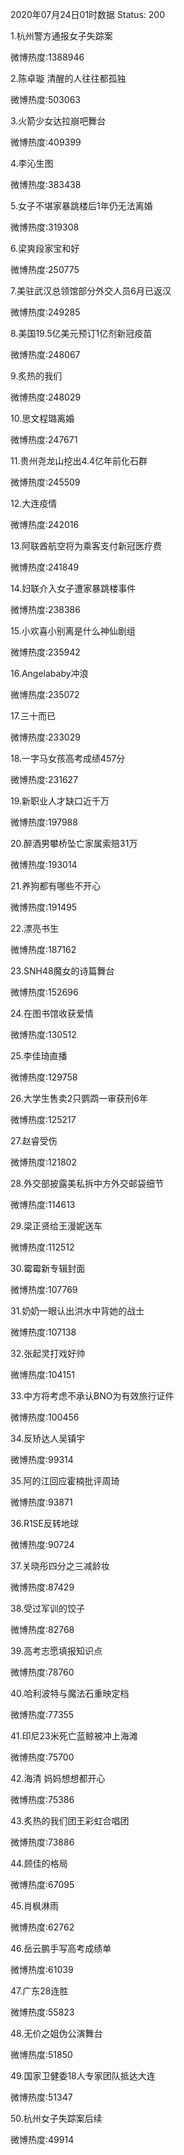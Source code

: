 2020年07月24日01时数据
Status: 200

1.杭州警方通报女子失踪案

微博热度:1388946

2.陈卓璇 清醒的人往往都孤独

微博热度:503063

3.火箭少女达拉崩吧舞台

微博热度:409399

4.李沁生图

微博热度:383438

5.女子不堪家暴跳楼后1年仍无法离婚

微博热度:319308

6.梁爽段家宝和好

微博热度:250775

7.美驻武汉总领馆部分外交人员6月已返汉

微博热度:249285

8.美国19.5亿美元预订1亿剂新冠疫苗

微博热度:248067

9.炙热的我们

微博热度:248029

10.思文程璐离婚

微博热度:247671

11.贵州尧龙山挖出4.4亿年前化石群

微博热度:245509

12.大连疫情

微博热度:242016

13.阿联酋航空将为乘客支付新冠医疗费

微博热度:241849

14.妇联介入女子遭家暴跳楼事件

微博热度:238386

15.小欢喜小别离是什么神仙剧组

微博热度:235942

16.Angelababy冲浪

微博热度:235072

17.三十而已

微博热度:233029

18.一字马女孩高考成绩457分

微博热度:231627

19.新职业人才缺口近千万

微博热度:197988

20.醉酒男攀桥坠亡家属索赔31万

微博热度:193014

21.养狗都有哪些不开心

微博热度:191495

22.漂亮书生

微博热度:187162

23.SNH48魔女的诗篇舞台

微博热度:152696

24.在图书馆收获爱情

微博热度:130512

25.李佳琦直播

微博热度:129758

26.大学生售卖2只鹦鹉一审获刑6年

微博热度:125217

27.赵睿受伤

微博热度:121802

28.外交部披露美私拆中方外交邮袋细节

微博热度:114613

29.梁正贤给王漫妮送车

微博热度:112512

30.霉霉新专辑封面

微博热度:107769

31.奶奶一眼认出洪水中背她的战士

微博热度:107138

32.张起灵打戏好帅

微博热度:104151

33.中方将考虑不承认BNO为有效旅行证件

微博热度:100456

34.反矫达人吴镇宇

微博热度:99314

35.阿的江回应霍楠批评周琦

微博热度:93871

36.R1SE反转地球

微博热度:90724

37.关晓彤四分之三减龄妆

微博热度:87429

38.受过军训的饺子

微博热度:82768

39.高考志愿填报知识点

微博热度:78760

40.哈利波特与魔法石重映定档

微博热度:77355

41.印尼23米死亡蓝鲸被冲上海滩

微博热度:75700

42.海清 妈妈想想都开心

微博热度:75386

43.炙热的我们团王彩虹合唱团

微博热度:73886

44.顾佳的格局

微博热度:67095

45.肖枫淋雨

微博热度:62762

46.岳云鹏手写高考成绩单

微博热度:61039

47.广东28连胜

微博热度:55823

48.无价之姐伪公演舞台

微博热度:51850

49.国家卫健委18人专家团队抵达大连

微博热度:51347

50.杭州女子失踪案后续

微博热度:49914

